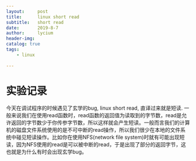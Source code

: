 ```yaml
---
layout:     post
title:      linux short read
subtitle:   short read
date:       2019-8-7
author:     lycium
header-img: 
catalog: true
tags:
    - linux
    
---
```


# 实验记录
今天在调试程序的时候遇见了玄学的bug, linux short read, 直译过来就是短读. 一般来说我们在使用read函数时，read函数的返回值为读取到的字节数，read是允许返回的字节数少于你传参字节数，所以这样就会产生短读。一般而言我们的计算机的磁盘文件系统使用的是不可中断的read操作，所以我们很少在本地的文件系统中碰见短读操作。比如你在使用NFS(network file system)时就有可能出现短读，因为NFS使用的read是可以被中断的read，于是出现了部分的返回字节，这也就是为什么有时会出现玄学bug。
